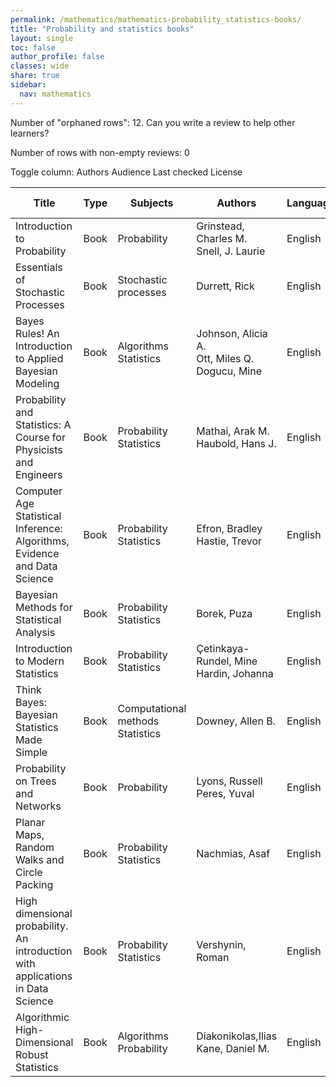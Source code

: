 ```yaml
---
permalink: /mathematics/mathematics-probability_statistics-books/
title: "Probability and statistics books"
layout: single
toc: false
author_profile: false
classes: wide
share: true
sidebar:
  nav: mathematics
---
```


Number of "orphaned rows": 12. Can you write a review to help other learners?

Number of rows with non-empty reviews: 0

<div class="table_cols_toggles">
Toggle column: <a class="toggle-vis btn btn--danger" data-column="3">Authors</a> <a class="toggle-vis btn btn--danger" data-column="5">Audience</a> <a class="toggle-vis btn btn--danger" data-column="8">Last checked</a> <a class="toggle-vis btn btn--danger" data-column="9">License</a>
</div>
<table class="display" style="width:100%">
<thead>
<tr>
    <th>Title</th>
    <th>Type</th>
    <th>Subjects</th>
    <th>Authors</th>
    <th>Language</th>
    <th>Audience</th>
    <th>Reviews</th>
    <th>URLs</th>
    <th>Last checked</th>
    <th>License</th>
</tr>
</thead>
<tbody>
<tr>
    <td>Introduction to Probability</td>
    <td>Book</td>
    <td>Probability</td>
    <td>Grinstead, Charles M.<br>Snell, J. Laurie</td>
    <td>English</td>
    <td>Undergrad</td>
    <td></td>
    <td><a href="https://chance.dartmouth.edu/teaching_aids/books_articles/probability_book/amsbook.mac.pdf" target="_blank">PDF</a><br><a href="https://chance.dartmouth.edu/teaching_aids/books_articles/probability_book/book.html" target="_blank">Site</a></td>
    <td>2023-11-11</td>
    <td>GNU Free Documentation License</td>
</tr>
<tr>
    <td>Essentials of Stochastic Processes</td>
    <td>Book</td>
    <td>Stochastic processes</td>
    <td>Durrett, Rick</td>
    <td>English</td>
    <td>Undergrad</td>
    <td></td>
    <td><a href="https://services.math.duke.edu/~rtd/EOSP/EOSP2021.pdf" target="_blank">PDF</a><br><a href="https://services.math.duke.edu/~rtd/EOSP/eosp.html" target="_blank">Site</a></td>
    <td>2023-11-11</td>
    <td></td>
</tr>
<tr>
    <td>Bayes Rules! An Introduction to Applied Bayesian Modeling</td>
    <td>Book</td>
    <td>Algorithms<br>Statistics</td>
    <td>Johnson, Alicia A.<br>Ott, Miles Q.<br>Dogucu, Mine</td>
    <td>English</td>
    <td>Undergrad</td>
    <td></td>
    <td><a href = "https://www.bayesrulesbook.com/" target = "_blank">Web</a><br><a href = "https://bayes-rules.github.io" target = "_blank">Site</a></td>
    <td>2023-11-25</td>
    <td></td>
</tr>
<tr>
    <td>Probability and Statistics: A Course for Physicists and Engineers</td>
    <td>Book</td>
    <td>Probability<br>Statistics</td>
    <td>Mathai, Arak M.<br>Haubold, Hans J.</td>
    <td>English</td>
    <td>Undergrad</td>
    <td></td>
    <td><a href = "https://www.degruyter.com/document/doi/10.1515/9783110562545/pdf" target = "_blank">PDF</a><br><a href = "https://www.degruyter.com/document/doi/10.1515/9783110562545/epub" target = "_blank">EPUB</a><br><a href = "https://www.degruyter.com/document/doi/10.1515/9783110562545/html" target = "_blank">Site</a></td>
    <td>2023-12-09</td>
    <td></td>
</tr>
<tr>
    <td>Computer Age Statistical Inference: Algorithms, Evidence and Data Science</td>
    <td>Book</td>
    <td>Probability<br>Statistics</td>
    <td>Efron, Bradley<br>Hastie, Trevor</td>
    <td>English</td>
    <td>Undergrad</td>
    <td></td>
    <td><a href = "https://hastie.su.domains/CASI_files/PDF/casi.pdf" target = "_blank">PDF</a><br><a href = "https://hastie.su.domains/CASI/index.html" target = "_blank">Site</a></td>
    <td>2023-12-16</td>
    <td></td>
</tr>
<tr>
    <td>Bayesian Methods for Statistical Analysis</td>
    <td>Book</td>
    <td>Probability<br>Statistics</td>
    <td>Borek, Puza</td>
    <td>English</td>
    <td>Undergrad</td>
    <td></td>
    <td><a href = "https://press-files.anu.edu.au/downloads/press/n1652/pdf/book.pdf" target = "_blank">PDF</a><br><a href = "https://press.anu.edu.au/publications/bayesian-methods-statistical-analysis" target = "_blank">Site</a></td>
    <td>2023-12-22</td>
    <td></td>
</tr>
<tr>
    <td>Introduction to Modern Statistics</td>
    <td>Book</td>
    <td>Probability<br>Statistics</td>
    <td>Çetinkaya-Rundel, Mine<br>Hardin, Johanna</td>
    <td>English</td>
    <td>Undergrad</td>
    <td></td>
    <td><a href = "https://openintro-ims.netlify.app/" target = "_blank">Web</a><br><a href = "https://github.com/OpenIntroStat/ims" target = "_blank">Sources</a><br><a href = "https://www.openintro.org/book/ims/" target = "_blank">Site</a></td>
    <td>2023-12-22</td>
    <td>CC BY-SA 3.0 DEED</td>
</tr>
<tr>
    <td>Think Bayes: Bayesian Statistics Made Simple</td>
    <td>Book</td>
    <td>Computational methods<br>Statistics</td>
    <td>Downey, Allen B.</td>
    <td>English</td>
    <td>Undergrad</td>
    <td></td>
    <td><a href = "https://allendowney.github.io/ThinkBayes2/" target = "_blank">Web</a><br><a href = "https://github.com/AllenDowney/ThinkBayes2" target = "_blank">Sources</a></td>
    <td>2023-12-22</td>
    <td>CC BY-NC-SA 4.0 DEED</td>
</tr>
<tr>
    <td>Probability on Trees and Networks</td>
    <td>Book</td>
    <td>Probability</td>
    <td>Lyons, Russell<br>Peres, Yuval</td>
    <td>English</td>
    <td>Undergrad</td>
    <td></td>
    <td><a href = "https://rdlyons.pages.iu.edu/prbtree/book_pb.pdf" target = "_blank">Web</a><br><a href = "https://rdlyons.pages.iu.edu/prbtree/" target = "_blank">Site</a></td>
    <td>2023-12-22</td>
    <td></td>
</tr>
<tr>
    <td>Planar Maps, Random Walks and Circle Packing</td>
    <td>Book</td>
    <td>Probability<br>Statistics</td>
    <td>Nachmias, Asaf</td>
    <td>English</td>
    <td>Undergrad</td>
    <td></td>
    <td><a href = "https://link.springer.com/content/pdf/10.1007/978-3-030-27968-4.pdf" target = "_blank">PDF</a><br><a href = "https://link.springer.com/download/epub/10.1007/978-3-030-27968-4.epub" target = "_blank">EPUB</a><br><a href = "https://link.springer.com/book/10.1007/978-3-030-27968-4" target = "_blank">Site</a></td>
    <td>2023-12-22</td>
    <td>CC BY 4.0 DEED</td>
</tr>
<tr>
    <td>High dimensional probability. An introduction with applications in Data Science</td>
    <td>Book</td>
    <td>Probability<br>Statistics</td>
    <td>Vershynin, Roman</td>
    <td>English</td>
    <td>Undergrad</td>
    <td></td>
    <td><a href = "https://www.math.uci.edu/~rvershyn/papers/HDP-book/HDP-book.pdf" target = "_blank">PDF</a><br><a href = "https://www.math.uci.edu/~rvershyn/teaching/hdp/hdp.html" target = "_blank">Site</a></td>
    <td>2023-12-22</td>
    <td></td>
</tr>
<tr>
    <td>Algorithmic High-Dimensional Robust Statistics</td>
    <td>Book</td>
    <td>Algorithms<br>Probability</td>
    <td>Diakonikolas,Ilias<br>Kane, Daniel M.</td>
    <td>English</td>
    <td>Undergrad</td>
    <td></td>
    <td><a href = "http://www.iliasdiakonikolas.org/ars-book.pdf" target = "_blank">PDF</a><br><a href = "https://sites.google.com/view/ars-book/home" target = "_blank">Site</a></td>
    <td>2023-12-22</td>
    <td>Personal use</td>
</tr>
<tfoot>
<tr>
    <td></td>
    <td></td>
    <td></td>
    <td></td>
    <td></td>
    <td></td>
    <td></td>
    <td></td>
    <td></td>
    <td></td>
</tr>
</tfoot>
